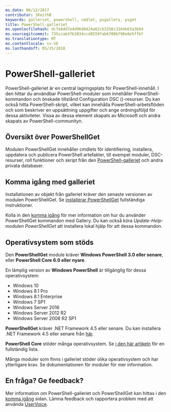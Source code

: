 ```yaml
---
ms.date: 06/12/2017
contributor: JKeithB
keywords: galleriet, powershell, cmdlet, psgallery, psget
title: PowerShell-galleriet
ms.openlocfilehash: dc7e8dd7e4d96d8424a62cb3256c3164b63a3684
ms.sourcegitcommit: 735ccab3fb3834ccd8559fab6700b798e8e5ffbf
ms.translationtype: MT
ms.contentlocale: sv-SE
ms.lasthandoff: 05/25/2018
---
```

# <a name="the-powershell-gallery"></a>PowerShell-galleriet

PowerShell-galleriet är en central lagringsplats för PowerShell-innehåll. I den hittar du användbar PowerShell-moduler som innehåller PowerShell-kommandon och önskade tillstånd Configuration DSC ()-resurser.
Du kan också hitta PowerShell-skript, vilket kan innehålla PowerShell-arbetsflöden och som beskriver en uppsättning uppgifter och ange ordningsföljd för dessa aktiviteter. Vissa av dessa element skapats av Microsoft och andra skapats av PowerShell-communityn.

## <a name="powershellget-overview"></a>Översikt över PowerShellGet

Modulen PowerShellGet innehåller cmdlets för identifiering, installera, uppdatera och publicera PowerShell artefakter, till exempel moduler, DSC-resurser, roll funktioner och skript från den [PowerShell-galleriet](https://www.PowerShellGallery.com) och andra privata databaser.

## <a name="getting-started-with-the-gallery"></a>Komma igång med galleriet

Installationen av objekt från galleriet kräver den senaste versionen av modulen PowerShellGet.
Se [installerar PowerShellGet](installing-psget.md) fullständiga instruktioner.

Kolla in den [komma igång](getting-started.md) för mer information om hur du använder PowerShellGet kommandon med Gallery. Du kan också köra *Update-Help-modulen PowerShellGet* att installera lokal hjälp för att dessa kommandon.

## <a name="supported-operating-systems"></a>Operativsystem som stöds

Den **PowerShellGet** module kräver **Windows PowerShell 3.0 eller senare**, eller **PowerShell Core 6.0 eller nyare**.

En lämplig version av **Windows PowerShell** är tillgänglig för dessa operativsystem:

- Windows 10
- Windows 8.1 Pro
- Windows 8.1 Enterprise
- Windows 7 SP1
- Windows Server 2016
- Windows Server 2012 R2
- Windows Server 2008 R2 SP1

**PowerShellGet** kräver .NET Framework 4.5 eller senare. Du kan installera .NET Framework 4.5 eller senare från [här](https://msdn.microsoft.com/library/5a4x27ek.aspx).

**PowerShell Core** stöder många operativsystem. Se [i den här artikeln](https://blogs.msdn.microsoft.com/powershell/2018/01/10/powershell-core-6-0-generally-available-ga-and-supported/) för en fullständig lista.

Många moduler som finns i galleriet stöder olika operativsystem och har ytterligare krav. Se dokumentationen för moduler för mer information.

## <a name="got-a-question-have-feedback"></a>En fråga? Ge feedback?

Mer information om PowerShell-galleriet och PowerShellGet kan hittas i den [komma igång](getting-started.md) sidan. Lämna feedback och rapportera problem med att använda [UserVoice](http://windowsserver.uservoice.com/forums/301869-powershell).
